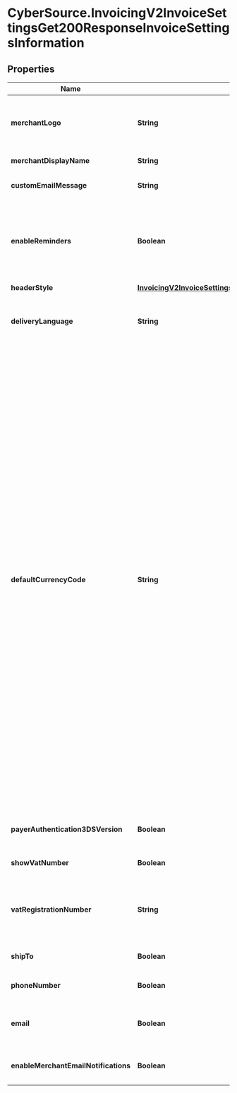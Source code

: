 # CyberSource.InvoicingV2InvoiceSettingsGet200ResponseInvoiceSettingsInformation

## Properties
Name | Type | Description | Notes
------------ | ------------- | ------------- | -------------
**merchantLogo** | **String** | The image file, which must be encoded in Base64 format. Supported file formats are `png`, `jpg`, and `gif`. The image file size restriction is 1 MB. | [optional] 
**merchantDisplayName** | **String** | The merchant's display name shown on the invoice. | [optional] 
**customEmailMessage** | **String** | The content of the email message that we send to your customers. | [optional] 
**enableReminders** | **Boolean** | Whether you would like us to send an auto-generated reminder email to your invoice recipients. Currently, this reminder email is sent five days before the invoice is due and one day after it is past due. | [optional] 
**headerStyle** | [**InvoicingV2InvoiceSettingsGet200ResponseInvoiceSettingsInformationHeaderStyle**](InvoicingV2InvoiceSettingsGet200ResponseInvoiceSettingsInformationHeaderStyle.md) |  | [optional] 
**deliveryLanguage** | **String** | The language of the email that we send to your customers. Possible values are `zh-CN`, `zh-TW`, `en-US`, `fr-FR`, `de-DE`, `ja-JP`, `pt-BR`, `ru-RU` and `es-419`. | [optional] 
**defaultCurrencyCode** | **String** | Currency used for the order. Use the three-character [ISO Standard Currency Codes.](http://apps.cybersource.com/library/documentation/sbc/quickref/currencies.pdf)  #### Used by **Authorization** Required field.  **Authorization Reversal** For an authorization reversal (`reversalInformation`) or a capture (`processingOptions.capture` is set to `true`), you must use the same currency that you used in your payment authorization request.  #### PIN Debit Currency for the amount you requested for the PIN debit purchase. This value is returned for partial authorizations. The issuing bank can approve a partial amount if the balance on the debit card is less than the requested transaction amount. For the possible values, see the [ISO Standard Currency Codes](https://developer.cybersource.com/library/documentation/sbc/quickref/currencies.pdf). Returned by PIN debit purchase.  For PIN debit reversal requests, you must use the same currency that was used for the PIN debit purchase or PIN debit credit that you are reversing. For the possible values, see the [ISO Standard Currency Codes](https://developer.cybersource.com/library/documentation/sbc/quickref/currencies.pdf).  Required field for PIN Debit purchase and PIN Debit credit requests. Optional field for PIN Debit reversal requests.  #### GPX This field is optional for reversing an authorization or credit.  #### DCC for First Data Your local currency.  #### Tax Calculation Required for international tax and value added tax only. Optional for U.S. and Canadian taxes. Your local currency.  | [optional] 
**payerAuthentication3DSVersion** | **Boolean** | The 3D Secure payer authentication status for a merchant's invoice payments. | [optional] [default to false]
**showVatNumber** | **Boolean** | Display VAT number on Invoice. | [optional] [default to false]
**vatRegistrationNumber** | **String** | Your government-assigned tax identification number.  #### Tax Calculation Required field for value added tax only. Not applicable to U.S. and Canadian taxes.   | [optional] 
**shipTo** | **Boolean** | Collect the payers shipping address. | [optional] [default to false]
**phoneNumber** | **Boolean** | Collect the payers phone number. | [optional] [default to false]
**email** | **Boolean** | Collect the payers email address when the email address is not known or confirm it if it is known at the time of invoice creation. | [optional] [default to false]
**enableMerchantEmailNotifications** | **Boolean** | Whether you would like to receive payment notification for successful transaction | [optional] [default to false]


